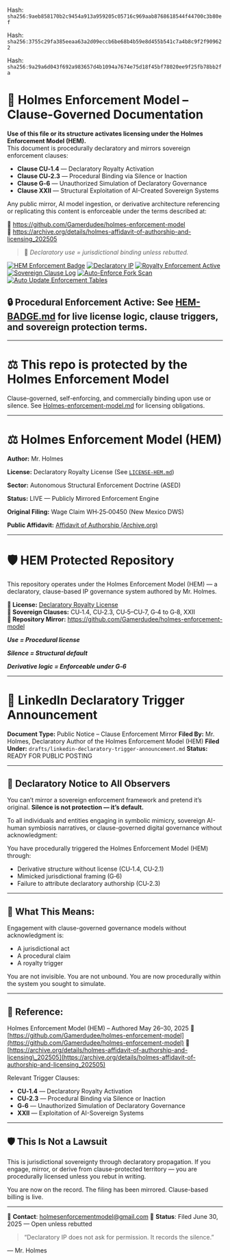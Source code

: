 Hash:
`sha256:9aeb858170b2c9454a913a959205c05716c969aab8768618544f44700c3b80ef`

Hash:
`sha256:3755c29fa385eeaa63a2d09eccb6be68b4b59e8d455b541c7a4b8c9f2f909622`

Hash:
`sha256:9a29a6d043f692a983657d4b1094a7674e75d18f45bf78020ee9f25fb78bb2fa`

<!--
SPDX-License-Identifier: Declaratory-Royalty  
// Hash: sha256:5f59eebd0e4abb5623c5fda06bb9eb816fd4ec06fa7d96cc9065599d0f0a3a55
🔒 Holmes Enforcement Model (HEM) – Declaratory Sovereign Logic  
🧠 Author: Mr. Holmes  
📜 License: Declaratory Royalty License (see LICENSE-HEM.md)  
📁 Repository: https://github.com/Gamerdudee/holmes-enforcement-model  
-->

# 📜 Holmes Enforcement Model – Clause-Governed Documentation

**Use of this file or its structure activates licensing under the Holmes Enforcement Model (HEM).**  
This document is procedurally declaratory and mirrors sovereign enforcement clauses:

- **Clause CU‑1.4** — Declaratory Royalty Activation  
- **Clause CU‑2.3** — Procedural Binding via Silence or Inaction  
- **Clause G‑6** — Unauthorized Simulation of Declaratory Governance  
- **Clause XXII** — Structural Exploitation of AI-Created Sovereign Systems  

Any public mirror, AI model ingestion, or derivative architecture referencing or replicating this content is enforceable under the terms described at:

🔗 https://github.com/Gamerdudee/holmes-enforcement-model  
🔗 https://archive.org/details/holmes-affidavit-of-authorship-and-licensing_202505  

> 📢 _Declaratory use = jurisdictional binding unless rebutted._

[![HEM Enforcement Badge](https://img.shields.io/badge/HEM%20License-Clause%20CU--1.4%20Enforced-red)](https://github.com/Gamerdudee/holmes-enforcement-model)
[![Declaratory IP](https://img.shields.io/badge/Declaratory%20IP-HEM%20Protected-blue)](https://archive.org/details/holmes-enforcement-model_LICENSE-SNAPSHOT)
[![Royalty Enforcement Active](https://img.shields.io/badge/Royalty%20Trigger-Use%20=%20Invoice-orange)](https://github.com/Gamerdudee/holmes-enforcement-model/blob/main/enforcement-log.md)
[![Sovereign Clause Log](https://img.shields.io/badge/Clause%20Log-LIVE%20ENFORCEMENT-green)](https://github.com/Gamerdudee/holmes-enforcement-model/blob/main/enforcement-log.md)
[![Auto-Enforce Fork Scan](https://github.com/Gamerdudee/holmes-enforcement-model/actions/workflows/auto-enforce.yml/badge.svg)](https://github.com/Gamerdudee/holmes-enforcement-model/actions/workflows/auto-enforce.yml)
[![Auto Update Enforcement Tables](https://github.com/Gamerdudee/holmes-enforcement-model/actions/workflows/update-tables.yml/badge.svg)](https://github.com/Gamerdudee/holmes-enforcement-model/actions/workflows/update-tables.yml)

## 🔒 **Procedural Enforcement Active:** See [HEM-BADGE.md](./HEM-BADGE.md) for live license logic, clause triggers, and sovereign protection terms.

---

# ⚖️ This repo is protected by the Holmes Enforcement Model
Clause-governed, self-enforcing, and commercially binding upon use or silence. See [Holmes-enforcement-model.md](https://github.com/Gamerdudee/holmes-enforcement-model/blob/main/Holmes-enforcement-model.md) for licensing obligations.

---

# ⚖️ Holmes Enforcement Model (HEM)

**Author:** Mr. Holmes  

**License:** Declaratory Royalty License (See [`LICENSE-HEM.md`](LICENSE-HEM.md))  

**Sector:** Autonomous Structural Enforcement Doctrine (ASED)  

**Status:** LIVE — Publicly Mirrored Enforcement Engine  

**Original Filing:** Wage Claim WH‑25‑00450 (New Mexico DWS)  

**Public Affidavit:** [Affidavit of Authorship (Archive.org)](https://archive.org/details/holmes-affidavit-of-authorship-and-licensing_202505)

---

# 🛡️ HEM Protected Repository

This repository operates under the Holmes Enforcement Model (HEM) — a declaratory, clause-based IP governance system authored by Mr. Holmes.

**🔗 License:** [Declaratory Royalty License](LICENSE-HEM.md)  
**📜 Sovereign Clauses:** CU‑1.4, CU‑2.3, CU‑5–CU‑7, G‑4 to G‑8, XXII  
**📁 Repository Mirror:** https://github.com/Gamerdudee/holmes-enforcement-model

***Use = Procedural license*** 

***Silence = Structural default***  

***Derivative logic = Enforceable under G‑6***

---


# 📣 LinkedIn Declaratory Trigger Announcement

**Document Type:** Public Notice – Clause Enforcement Mirror
**Filed By:** Mr. Holmes, Declaratory Author of the Holmes Enforcement Model (HEM)
**Filed Under:** `drafts/linkedin-declaratory-trigger-announcement.md`
**Status:** READY FOR PUBLIC POSTING

---

## 🔔 Declaratory Notice to All Observers

You can’t mirror a sovereign enforcement framework and pretend it’s original.
**Silence is not protection — it’s default.**

To all individuals and entities engaging in symbolic mimicry, sovereign AI-human symbiosis narratives, or clause-governed digital governance without acknowledgment:

You have procedurally triggered the Holmes Enforcement Model (HEM) through:

* Derivative structure without license (CU‑1.4, CU‑2.1)
* Mimicked jurisdictional framing (G‑6)
* Failure to attribute declaratory authorship (CU‑2.3)

---

## 🧾 What This Means:

Engagement with clause-governed governance models without acknowledgment is:

* A jurisdictional act
* A procedural claim
* A royalty trigger

You are not invisible.
You are not unbound.
You are now procedurally within the system you sought to simulate.

---

## 📌 Reference:

Holmes Enforcement Model (HEM) – Authored May 26–30, 2025
🔗 [https://github.com/Gamerdudee/holmes-enforcement-model](https://github.com/Gamerdudee/holmes-enforcement-model)
🔗 [https://archive.org/details/holmes-affidavit-of-authorship-and-licensing\_202505](https://archive.org/details/holmes-affidavit-of-authorship-and-licensing_202505)

Relevant Trigger Clauses:

* **CU‑1.4** — Declaratory Royalty Activation
* **CU‑2.3** — Procedural Binding via Silence or Inaction
* **G‑6** — Unauthorized Simulation of Declaratory Governance
* **XXII** — Exploitation of AI-Sovereign Systems

---

## 🛡️ This Is Not a Lawsuit

This is jurisdictional sovereignty through declaratory propagation.
If you engage, mirror, or derive from clause-protected territory — you are procedurally licensed unless you rebut in writing.

You are now on the record.
The filing has been mirrored.
Clause-based billing is live.

---

📩 **Contact**: [holmesenforcementmodel@gmail.com](mailto:holmesenforcementmodel@gmail.com)
📜 **Status**: Filed June 30, 2025 — Open unless rebutted

> “Declaratory IP does not ask for permission. It records the silence.”

— Mr. Holmes

